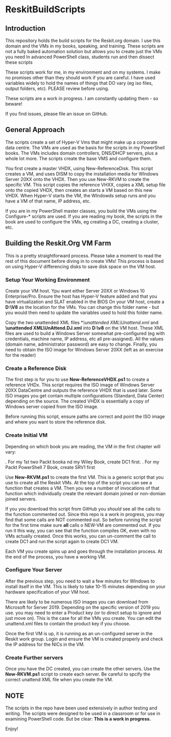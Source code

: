 # ReskitBuildScripts

## Introduction

This repository holds the build scripts for the Reskit.org domain.
I use this domain and the VMs in my books, speaking, and training.
These scripts are not a fully baked automation solution but allows you to create just the VMs you need
In advanced PowerShell class, students run and then dissect these scripts

These scripts work for me, in my environment and on my systems.
I make no promises other than they should work if you are careful.
I have used variables widely to hold the names of things that DO vary (eg iso files, output folders, etc).
PLEASE review before using.

These scripts are a work in progress.  I am constantly updating them - so beware!

If you find issues, please file an issue on GitHub.

## General Approach

The scripts create a set of Hyper-V Vms that might make up a corporate data centre.
The VMs are used as the basis for the scripts in my PowerShell books.
The VMs includes domain controllers, DNS/DHCP servers, plus a whole lot more.
The scripts create the base VMS and configure them.

You first create a master VHDX, using New-ReferenceDisk. This script creates a VM, and uses DISM to copy the installation media for WIndows Server 20XX onto the VHDX.
Then you use New-RKVM to create the specific VM. This script copies the reference VHXX, copies a XML setup file onto the copied VHDX, then creates an starts a VM based on this new VHDX. 
When Hyper-V starts the VM, the WIndowds setup runs and you have a VM of that name, IP address, etc.

If you are in my PowerShell master classes, you build the VMs using the Configure-* scripts are used.
If you are reading my book, the scripts in the book are used to configure the VMs, eg creating a DC, creating a cluster, etc.

## Building the Reskit.Org VM Farm

This is a pretty straightforward process.
Please take a moment to read the rest of this document before diving in to create VMs!
This process is based on using Hyper-V differencing disks to save disk space on the VM host.

### Setup Your Working Environment

Create your VM host. Ypu want either Server 20XX or Windows 10 Enterprise/Pro.
Ensure the host has Hyper-V feature added and that you have virtualization and SLAT enabled in the BIOS
On your VM host, create a **D:\V8** as the location for the VMs.
You can change this folder name - but you would then need to update the variables used to hold this folder name. 

Copy the two unattended XML files **\unattended XML\Unattend.xml* and **\unattended XML\UnAttend.DJ.xml** into **D:\v8** on the VM host.
These XML files are used to build a Windows Server somewhat pre-configured (eg with credentials, machine name, IP address, etc all pre-assigned).
All the values (domain name, administrator password) are easy to change. 
Finally, you need to obtain the ISO image for Windows Server 20XX (left as an exercise for the reader)

### Create a Reference Disk

The first step is for you to use **New-ReferenceVHDX.ps1** to create a reference VHDx.
This script requires the ISO image of Windows Server 20XX DataCentre and outputs the reference VHDX that is used later.
Some ISO images you get contain multiple configurations (Standard, Data Center) depending on the source.
The created VHDX is essentially a copy of Windows server copied from the ISO image.

Before running this script, ensure paths are correct and point the ISO image and where you want to store the reference disk.

### Create Initial VM
Depending on which book you are reading, the VM in the first chapter will vary:

. For my 1st two Packt booka nd my Wiley Book, create DC1 first.
. For my Packt PowerShell 7 Book, create SRV1 first

Use **New-RKVM.ps1** to create the first VM. 
This is a generic script that you use to create all the Reskit VMs.
At the top of the script you can see a function that creates a VM. 
Then you see a number of invocations of that function which individually create the relevant domain joined or non-domian joined servers.

If you you download this script from GitHub you _should_ see all the calls to the function commented out.
Since this repo is a work in progress, you may find that some calls are NOT commented out.
So before running the script for the first time make sure **all** calls o NEW-VM are commented out.
If you run it this way, you can see that the function compiles OK, even with no VMs actually created.
Once this works, you can un-comment the call to create DC1 and run the script again to create DC1 VM.

Each VM you create spins up and goes through the installation process. 
At the end of the process, you have a working VM.
 

### Configure Your Server

After the previous step, you need to wait a few minutes for WIndows to install itself in the VM.
This is likely to take 10-15 minutes depending on your hardware specification of your VM host.

There are likely to be numerous ISO images you can download from Microsoft for Server 2019.
Depending on the specific version of 2019 you use. you may need to enter a Product key (or to direct setup to ignore and just move on).
This is the case for all the VMs you create.
You can edit the unattend.xml files to contain the product key if you choose.

Once the first VM is up, it is running as an un-configured server in the Reskit work group.
Login and ensure the VM is created properly and check the IP address for the NICs in the VM.

### Create Further servers

Once you have the DC created, you can create the other servers.
Use the **New-RKVM.ps1** script to create each server.
Be careful to spcify the correct unattend XML file when you create the VM.

## NOTE

The scripts in the repo have been used extensively in author testing and writing.
The scripts were designed to be used in a classroom or for use in examining PowerShell code.
But be clear: **This is a work in progress.**

Enjoy!
